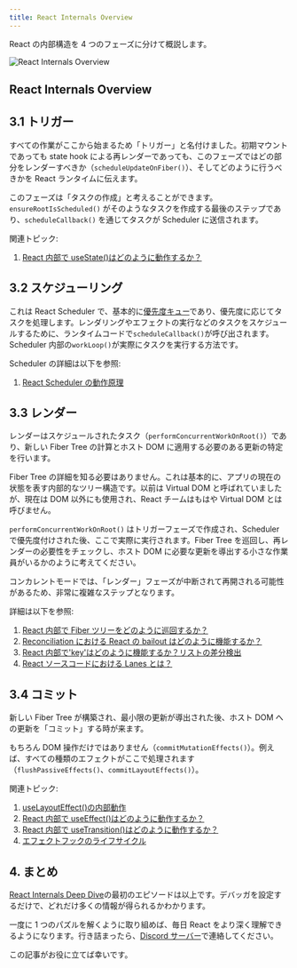 ```yaml
---
title: React Internals Overview
---
```


React の内部構造を 4 つのフェーズに分けて概説します。

![React Internals Overview](https://jser.dev/static/react-internals-overview-light.png)

## React Internals Overview

## 3.1 トリガー

すべての作業がここから始まるため「トリガー」と名付けました。初期マウントであっても state hook による再レンダーであっても、このフェーズではどの部分をレンダーすべきか（`scheduleUpdateOnFiber()`）、そしてどのように行うべきかを React ランタイムに伝えます。

このフェーズは「タスクの作成」と考えることができます。`ensureRootIsScheduled()` がそのようなタスクを作成する最後のステップであり、`scheduleCallback()` を通じてタスクが Scheduler に送信されます。

関連トピック:

1. [React 内部で useState()はどのように動作するか？](/TODO)

## 3.2 スケジューリング

これは React Scheduler で、基本的に[優先度キュー](https://en.wikipedia.org/wiki/Priority_queue)であり、優先度に応じてタスクを処理します。レンダリングやエフェクトの実行などのタスクをスケジュールするために、ランタイムコードで`scheduleCallback()`が呼び出されます。Scheduler 内部の`workLoop()`が実際にタスクを実行する方法です。

Scheduler の詳細は以下を参照:

1. [React Scheduler の動作原理](/TODO)

## 3.3 レンダー

レンダーはスケジュールされたタスク（`performConcurrentWorkOnRoot()`）であり、新しい Fiber Tree の計算とホスト DOM に適用する必要のある更新の特定を行います。

Fiber Tree の詳細を知る必要はありません。これは基本的に、アプリの現在の状態を表す内部的なツリー構造です。以前は Virtual DOM と呼ばれていましたが、現在は DOM 以外にも使用され、React チームはもはや Virtual DOM とは呼びません。

`performConcurrentWorkOnRoot()` はトリガーフェーズで作成され、Scheduler で優先度付けされた後、ここで実際に実行されます。Fiber Tree を巡回し、再レンダーの必要性をチェックし、ホスト DOM に必要な更新を導出する小さな作業員がいるかのように考えてください。

コンカレントモードでは、「レンダー」フェーズが中断されて再開される可能性があるため、非常に複雑なステップとなります。

詳細は以下を参照:

1. [React 内部で Fiber ツリーをどのように巡回するか？](/TODO)
2. [Reconciliation における React の bailout はどのように機能するか？](/TODO)
3. [React 内部で'key'はどのように機能するか？リストの差分検出](/TODO)
4. [React ソースコードにおける Lanes とは？](/TODO)

## 3.4 コミット

新しい Fiber Tree が構築され、最小限の更新が導出された後、ホスト DOM への更新を「コミット」する時が来ます。

もちろん DOM 操作だけではありません（`commitMutationEffects()`）。例えば、すべての種類のエフェクトがここで処理されます（`flushPassiveEffects()`、`commitLayoutEffects()`）。

関連トピック:

1. [useLayoutEffect()の内部動作](/TODO)
2. [React 内部で useEffect()はどのように動作するか？](/TODO)
3. [React 内部で useTransition()はどのように動作するか？](/TODO)
4. [エフェクトフックのライフサイクル](/TODO)

## 4. まとめ

[React Internals Deep Dive](/TODO)の最初のエピソードは以上です。デバッガを設定するだけで、どれだけ多くの情報が得られるかわかります。

一度に 1 つのパズルを解くように取り組めば、毎日 React をより深く理解できるようになります。行き詰まったら、[Discord サーバー](https://discord.com/)で連絡してください。

この記事がお役に立てば幸いです。
